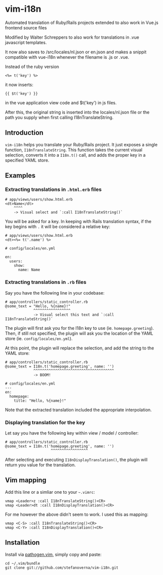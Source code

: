 # vim-i18n

Automated translation of Ruby/Rails projects extended to also work in Vue.js frontend source files

Modified by Walter Schreppers to also work for translations in .vue javascript templates.

It now also saves to /src/locales/nl.json or en.json and makes a snippit compatible
with vue-i18n whenever the filename is .js or .vue.

Instead of the ruby version
```
<%= t('key') %>
```
it now inserts: 
```
{{ $t('key') }} 
```
in the vue application view code and $t('key') in js files.

After this, the original string is inserted into the locales/nl.json file or the path
you supply when first calling I18nTranslateString.


## Introduction

`vim-i18n` helps you translate your Ruby/Rails project. It just exposes a
single function, `I18nTranslateString`. This function takes the current visual
selection, converts it into a `I18n.t()` call, and adds the proper key in a
specified YAML store.

## Examples

### Extracting translations in `.html.erb` files

```
# app/views/users/show.html.erb
<dt>Name</dt>
    ^^^^
    -> Visual select and `:call I18nTranslateString()`
```

You will be asked for a key. In keeping with Rails translation syntax, if the
key begins with `.` it will be considered a relative key:

```
# app/views/users/show.html.erb
<dt><%= t('.name') %>

# config/locales/en.yml

en:
  users:
    show:
      name: Name
```

### Extracting translations in `.rb` files

Say you have the following line in your codebase:

```
# app/controllers/static_controller.rb
@some_text = "Hello, %{name}!"
             ^^^^^^^^^^^^^^^^^
             -> Visual select this text and `:call I18nTranslateString()`
```

The plugin will first ask you for the I18n key to use (ie. `homepage.greeting`).
Then, if still not specified, the plugin will ask you the location of the YAML
store (ie. `config/locales/en.yml`).

At this point, the plugin will replace the selection, and add the string to the
YAML store:

```
# app/controllers/static_controller.rb
@some_text = I18n.t('homepage.greeting', name: '')
             ^^^^^^^^^^^^^^^^^^^^^^^^^^^^^^^^^^^^^
             -> BOOM!

# config/locales/en.yml
---
en:
  homepage:
    title: "Hello, %{name}!"
```

Note that the extracted translation included the appropriate interpolation.

### Displaying translation for the key

Let say you have the following key within view / model / controller:

```
# app/controllers/static_controller.rb
@some_text = I18n.t('homepage.greeting', name: '')
                     ^^^^^^^^^^^^^^^^^
```

After selecting and executing `I18nDisplayTranslation()`, the plugin will return you value for the translation.

## Vim mapping

Add this line or a simliar one to your `~.vimrc`:

```vim
vmap <Leader>z :call I18nTranslateString()<CR>
vmap <Leader>dt :call I18nDisplayTranslation()<CR>
```

For me however the above didn't seem to work. I used this as mapping:
```
vmap <C-S> :call I18nTranslateString()<CR>
vmap <C-Y> :call I18nDisplayTranslation()<CR>
```
## Installation

Install via [pathogen.vim](https://github.com/tpope/vim-pathogen), simply copy and paste:

    cd ~/.vim/bundle
    git clone git://github.com/stefanoverna/vim-i18n.git
